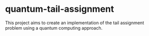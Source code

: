 # quantum-tail-assignment
This project aims to create an implementation of the tail assignment problem using a quantum computing approach.

